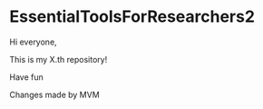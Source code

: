 # EssentialToolsForResearchers2

Hi everyone,

This is my X.th repository!

Have fun

Changes made by MVM
